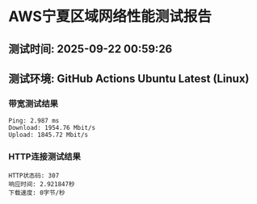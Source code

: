 # AWS宁夏区域网络性能测试报告
## 测试时间: 2025-09-22 00:59:26
## 测试环境: GitHub Actions Ubuntu Latest (Linux)

### 带宽测试结果
```
Ping: 2.987 ms
Download: 1954.76 Mbit/s
Upload: 1845.72 Mbit/s
```

### HTTP连接测试结果
```
HTTP状态码: 307
响应时间: 2.921847秒
下载速度: 0字节/秒
```

